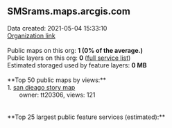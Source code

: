 <h2>SMSrams.maps.arcgis.com</h2> Data created: 2021-05-04 15:33:10 <br /><a target='new' href='https://SMSrams.maps.arcgis.com'>Organization link</a><br /><br />Public maps on this org: <b>1 (0% of the average.)</b><br />Public layers on this org: <b>0 </b>(<a target='new' href='https://services.arcgis.com/mPUbG3r67lwdGu8e/ArcGIS/rest/services'>full service list</a>)<br />Estimated storaged used by feature layers: <b>0 MB</b><br /><br />**Top 50 public maps by views:**<br />  1. <a target='new' href='https://www.arcgis.com/home/item.html?id=ca98d827b87343b7b80b043a6dee4120'>san dieago story map</a> <br />  &nbsp;&nbsp;&nbsp;&nbsp; &nbsp;&nbsp;owner: tt20306, views: 121<br /><br /><br />**Top 25 largest public feature services (estimated):**<br />